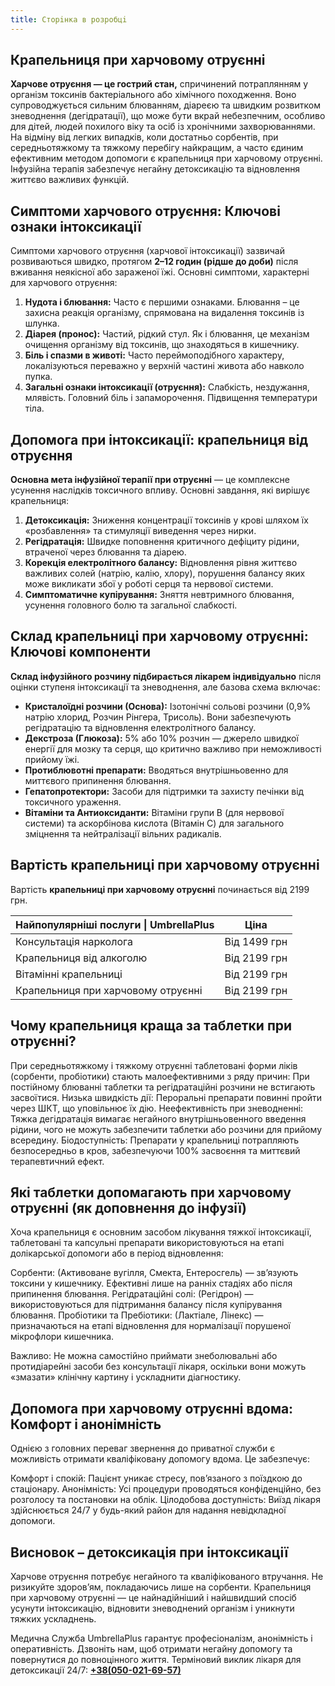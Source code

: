 ```yaml
---
title: Сторiнка в розробцi
---
```


## Крапельниця при харчовому отруєнні

**Харчове отруєння — це гострий стан,** спричинений потраплянням у організм токсинів бактеріального або хімічного походження. Воно супроводжується сильним блюванням, діареєю та швидким розвитком зневоднення (дегідратації), що може бути вкрай небезпечним, особливо для дітей, людей похилого віку та осіб із хронічними захворюваннями. На відміну від легких випадків, коли достатньо сорбентів, при середньотяжкому та тяжкому перебігу найкращим, а часто єдиним ефективним методом допомоги є крапельниця при харчовому отруєнні. Інфузійна терапія забезпечує негайну детоксикацію та відновлення життєво важливих функцій.

## Симптоми харчового отруєння: Ключові ознаки інтоксикації

Симптоми харчового отруєння (харчової інтоксикації) зазвичай розвиваються швидко, протягом **2–12 годин (рідше до доби)** після вживання неякісної або зараженої їжі. Основні симптоми, характерні для харчового отруєння:

1. **Нудота і блювання:** Часто є першими ознаками. Блювання – це захисна реакція організму, спрямована на видалення токсинів із шлунка.
2. **Діарея (пронос):** Частий, рідкий стул. Як і блювання, це механізм очищення організму від токсинів, що знаходяться в кишечнику.
3. **Біль і спазми в животі:** Часто переймоподібного характеру, локалізуються переважно у верхній частині живота або навколо пупка.
4. **Загальні ознаки інтоксикації (отруєння):** Слабкість, нездужання, млявість. Головний біль і запаморочення. Підвищення температури тіла.

## Допомога при інтоксикації: крапельниця від отруєння

**Основна мета інфузійної терапії при отруєнні** — це комплексне усунення наслідків токсичного впливу. Основні завдання, які вирішує крапельниця:

1. **Детоксикація:** Зниження концентрації токсинів у крові шляхом їх «розбавлення» та стимуляції виведення через нирки.
2. **Регідратація:** Швидке поповнення критичного дефіциту рідини, втраченої через блювання та діарею.
3. **Корекція електролітного балансу:** Відновлення рівня життєво важливих солей (натрію, калію, хлору), порушення балансу яких може викликати збої у роботі серця та нервової системи.
4. **Симптоматичне купірування:** Зняття невтримного блювання, усунення головного болю та загальної слабкості.

## Склад крапельниці при харчовому отруєнні: Ключові компоненти

**Склад інфузійного розчину підбирається лікарем індивідуально** після оцінки ступеня інтоксикації та зневоднення, але базова схема включає:

* **Кристалоїдні розчини (Основа):** Ізотонічні сольові розчини (0,9% натрію хлорид, Розчин Рінгера, Трисоль). Вони забезпечують регідратацію та відновлення електролітного балансу.
* **Декстроза (Глюкоза):** 5% або 10% розчин — джерело швидкої енергії для мозку та серця, що критично важливо при неможливості прийому їжі.
* **Протиблювотні препарати:** Вводяться внутрішньовенно для миттєвого припинення блювання.
* **Гепатопротектори:** Засоби для підтримки та захисту печінки від токсичного ураження.
* **Вітаміни та Антиоксиданти:** Вітаміни групи B (для нервової системи) та аскорбінова кислота (Вітамін C) для загального зміцнення та нейтралізації вільних радикалів.

## Вартість крапельниці при харчовому отруєнні

Вартість **крапельниці при харчовому отруєнні** починається від 2199 грн.

| Найпопулярніші послуги \| UmbrellaPlus | Ціна         |
| -------------------------------------- | ------------ |
| Консультація нарколога                 | Від 1499 грн |
| Крапельниця від алкоголю               | Від 2199 грн |
| Вітамінні крапельниці                  | Від 2199 грн |
| Крапельниця при харчовому отруєнні     | Від 2199 грн |

## Чому крапельниця краща за таблетки при отруєнні?

При середньотяжкому і тяжкому отруєнні таблетовані форми ліків (сорбенти, пробіотики) стають малоефективними з ряду причин: При постійному блюванні таблетки та регідратаційні розчини не встигають засвоїтися. Низька швидкість дії: Пероральні препарати повинні пройти через ШКТ, що уповільнює їх дію. Неефективність при зневодненні: Тяжка дегідратація вимагає негайного внутрішньовенного введення рідини, чого не можуть забезпечити таблетки або розчини для прийому всередину. Біодоступність: Препарати у крапельниці потрапляють безпосередньо в кров, забезпечуючи 100% засвоєння та миттєвий терапевтичний ефект.

## Які таблетки допомагають при харчовому отруєнні (як доповнення до інфузії)

Хоча крапельниця є основним засобом лікування тяжкої інтоксикації, таблетовані та капсульні препарати використовуються на етапі долікарської допомоги або в період відновлення:

Сорбенти: (Активоване вугілля, Смекта, Ентеросгель) — зв’язують токсини у кишечнику. Ефективні лише на ранніх стадіях або після припинення блювання. Регідратаційні солі: (Регідрон) — використовуються для підтримання балансу після купірування блювання. Пробіотики та Пребіотики: (Лактіале, Лінекс) — призначаються на етапі відновлення для нормалізації порушеної мікрофлори кишечника.

Важливо: Не можна самостійно приймати знеболювальні або протидіарейні засоби без консультації лікаря, оскільки вони можуть «змазати» клінічну картину і ускладнити діагностику.

## Допомога при харчовому отруєнні вдома: Комфорт і анонімність

Однією з головних переваг звернення до приватної служби є можливість отримати кваліфіковану допомогу вдома. Це забезпечує:

Комфорт і спокій: Пацієнт уникає стресу, пов’язаного з поїздкою до стаціонару. Анонімність: Усі процедури проводяться конфіденційно, без розголосу та постановки на облік. Цілодобова доступність: Виїзд лікаря здійснюється 24/7 у будь-який район для надання невідкладної допомоги.

## Висновок – детоксикація при інтоксикації

Харчове отруєння потребує негайного та кваліфікованого втручання. Не ризикуйте здоров’ям, покладаючись лише на сорбенти. Крапельниця при харчовому отруєнні — це найнадійніший і найшвидший спосіб усунути інтоксикацію, відновити зневоднений організм і уникнути тяжких ускладнень.

Медична Служба UmbrellaPlus гарантує професіоналізм, анонімність і оперативність. Дзвоніть нам, щоб отримати негайну допомогу та повернутися до повноцінного життя. Терміновий виклик лікаря для детоксикації 24/7: **[+38(050-021-69-57)](tel:0500216957)**
